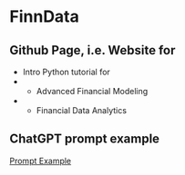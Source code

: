 # FinnData

## Github Page, i.e. Website for

* Intro Python tutorial for
* * Advanced Financial Modeling
* * Financial Data Analytics

## ChatGPT prompt example
[Prompt Example](chatGPT_AssignmentSample.md)
